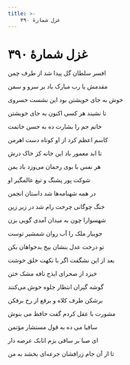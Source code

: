```yaml
---
title: >-
    غزل شمارهٔ ۳۹۰
---
```

# غزل شمارهٔ ۳۹۰

<div class="b" id="bn1"><div class="m1"><p>افسر سلطان گل پیدا شد از طرف چمن</p></div>
<div class="m2"><p>مقدمش یا رب مبارک باد بر سرو و سمن</p></div></div>
<div class="b" id="bn2"><div class="m1"><p>خوش به جای خویشتن بود این نشست خسروی</p></div>
<div class="m2"><p>تا نشیند هر کسی اکنون به جای خویشتن</p></div></div>
<div class="b" id="bn3"><div class="m1"><p>خاتم جم را بشارت ده به حسن خاتمت</p></div>
<div class="m2"><p>کاسم اعظم کرد از او کوتاه دست اهرمن</p></div></div>
<div class="b" id="bn4"><div class="m1"><p>تا ابد معمور باد این خانه کز خاک درش</p></div>
<div class="m2"><p>هر نفس با بوی رحمان می‌وزد باد یمن</p></div></div>
<div class="b" id="bn5"><div class="m1"><p>شوکت پور پشنگ و تیغ عالمگیر او</p></div>
<div class="m2"><p>در همه شهنامه‌ها شد داستان انجمن</p></div></div>
<div class="b" id="bn6"><div class="m1"><p>خنگ چوگانی چرخت رام شد در زیر زین</p></div>
<div class="m2"><p>شهسوارا چون به میدان آمدی گویی بزن</p></div></div>
<div class="b" id="bn7"><div class="m1"><p>جویبار ملک را آب روان شمشیر توست</p></div>
<div class="m2"><p>تو درخت عدل بنشان بیخ بدخواهان بکن</p></div></div>
<div class="b" id="bn8"><div class="m1"><p>بعد از این نشگفت اگر با نکهت خلق خوشت</p></div>
<div class="m2"><p>خیزد از صحرای ایذج نافه مشک ختن</p></div></div>
<div class="b" id="bn9"><div class="m1"><p>گوشه گیران انتظار جلوه خوش می‌کنند</p></div>
<div class="m2"><p>برشکن طرف کلاه و برقع از رخ برفکن</p></div></div>
<div class="b" id="bn10"><div class="m1"><p>مشورت با عقل کردم گفت حافظ می بنوش</p></div>
<div class="m2"><p>ساقیا می ده به قول مستشار مؤتمن</p></div></div>
<div class="b" id="bn11"><div class="m1"><p>ای صبا بر ساقی بزم اتابک عرضه دار</p></div>
<div class="m2"><p>تا از آن جام زرافشان جرعه‌ای بخشد به من</p></div></div>